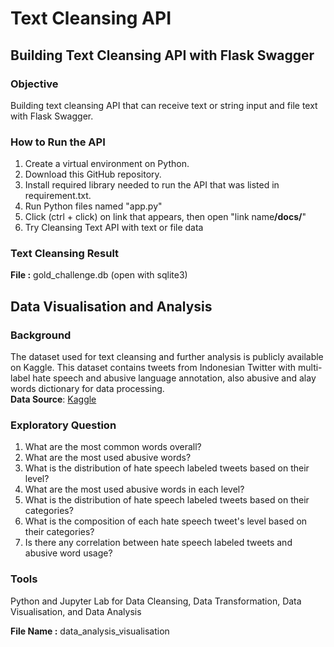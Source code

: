 # Text Cleansing API
## Building Text Cleansing API with Flask Swagger
### Objective
Building text cleansing API that can receive text or string input and file text with Flask Swagger.
### How to Run the API
1. Create a virtual environment on Python.
2. Download this GitHub repository.
3. Install required library needed to run the API that was listed in requirement.txt. 
5. Run Python files named "app.py"
6. Click (ctrl + click) on link that appears, then open "link name<b>/docs/</b>"
7. Try Cleansing Text API with text or file data
### Text Cleansing Result
<b>File :</b> gold_challenge.db (open with sqlite3)

## Data Visualisation and Analysis
### Background
The dataset used for text cleansing and further analysis is publicly available on Kaggle. This dataset contains tweets from Indonesian Twitter with multi-label hate speech and abusive language annotation, also abusive and alay words dictionary for data processing. <br>
<b>Data Source</b>: [Kaggle](https://www.kaggle.com/datasets/ilhamfp31/indonesian-abusive-and-hate-speech-twitter-text)
### Exploratory Question
1. What are the most common words overall?
2. What are the most used abusive words?
3. What is the distribution of hate speech labeled tweets based on their level?
4. What are the most used abusive words in each level?
5. What is the distribution of hate speech labeled tweets based on their categories?
6. What is the composition of each hate speech tweet's level based on their categories?
7. Is there any correlation between hate speech labeled tweets and abusive word usage?
### Tools
Python and Jupyter Lab for Data Cleansing, Data Transformation, Data Visualisation, and Data Analysis

<b>File Name :</b> data_analysis_visualisation
